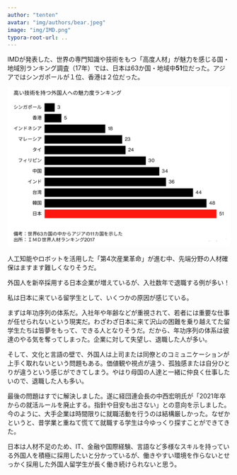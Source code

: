 ```yaml
---
author: "tenten"
avatar: "img/authors/bear.jpeg"
image: "img/IMD.png"
typora-root-url: ..
---
```




IMDが発表した、世界の専門知識や技術をもつ「高度人材」が魅力を感じる国・地域別ランキング調査（17年）では、日本は63か国・地域中**51**位だった。アジアではシンガポールが１位、香港は２位だった。



![IMD](/img/IMD.png)



人工知能やロボットを活用した「第4次産業革命」が進む中、先端分野の人材確保はますます難しくなりそうだ。


外国人を新卒採用する日本企業が増えているが、入社数年で退職する例が多い！


私は日本に来ている留学生として、いくつかの原因が感じている。


まずは年功序列の体系だ。入社年や年齢などが重視されて、若者には重要な仕事が任せられないという現実だ。わざわざ日本に来て沢山の困難を乗り越えてた留学生たちは皆夢をもって、できる人となりそうだ。だから、年功序列の体系は彼達のやる気を奪ってしまった。企業に対して失望し、退職した人が多い。


そして、文化と言語の壁で、外国人は上司または同僚とのコミュニケーションが上手く取れないという問題もある。価値観や視点が違う、孤独感または自分ひとりが違うという感じができてしまう。やはり母国の人達と一緒に仲良く仕事したいので、退職した人も多い。


最後の問題はすでに解決しました。遂に経団連会長の中西宏明氏が「2021年卒からの就活ルールを廃止する。指針や目安も出さない」との意向を示しました。今のように、大手企業は時間限りに就職活動を行うのは結構厳しかった。なぜかというと、昔学業と重ねて慌てて就職する学生は今ゆっくり探すことができてきた。


日本は人材不足のため、IT、金融や国際経験、言語など多様なスキルを持っている外国人を積極に採用したいと分かっているが、働きやすい環境を作らないとせっかく採用した外国人留学生が長く働き続けられないと思う。

